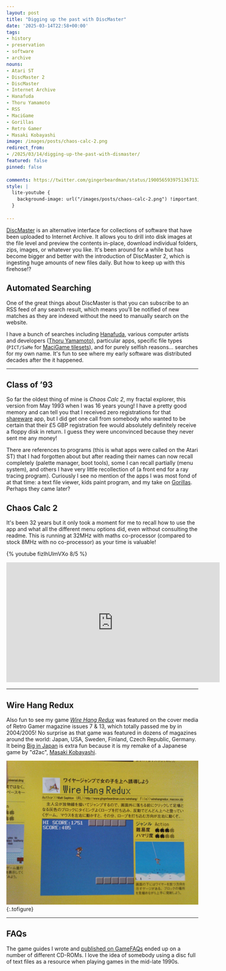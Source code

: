 ```yaml
---
layout: post
title: "Digging up the past with DiscMaster"
date: '2025-03-14T22:58+00:00'
tags:
- history
- preservation
- software
- archive
nouns:
- Atari ST
- DiscMaster 2
- DiscMaster
- Internet Archive
- Hanafuda
- Thoru Yamamoto
- RSS
- MaciGame
- Gorillas
- Retro Gamer
- Masaki Kobayashi
image: /images/posts/chaos-calc-2.png
redirect_from:
- /2025/03/14/digging-up-the-past-with-dismaster/
featured: false
pinned: false

comments: https://twitter.com/gingerbeardman/status/1900565939751367132
style: |
  lite-youtube {
    background-image: url("/images/posts/chaos-calc-2.png") !important;
  }

---
```


[DiscMaster](https://discmaster.textfiles.com) is an alternative interface for collections of software that have been uploaded to Internet Archive. It allows you to drill into disk images at the file level and preview the contents in-place, download individual folders, zips, images, or whatever you like. It's been around for a while but has become bigger and better with the introduction of DiscMaster 2, which is ingesting huge amounts of new files daily. But how to keep up with this firehose!?

## Automated Searching

One of the great things about DiscMaster is that you can subscribe to an RSS feed of any search result, which means you'll be notified of new matches as they are indexed without the need to manually search on the website.

I have a bunch of searches including [Hanafuda](/2021/10/31/hypercard-hanafuda/), various computer artists and developers ([Thoru Yamamoto](/2023/12/16/see-the-sky-thoru-yamamoto-christmas-story-for-playdate/)), particular apps, specific file types (`PICT/SaMe` for [MaciGame tilesets](/2023/05/04/macigame-user-created-graphics/)), and for purely selfish reasons... searches for my own name. It's fun to see where my early software was distributed decades after the it happened.

----

## Class of ’93

So far the oldest thing of mine is *Chaos Calc 2*, my fractal explorer, this version from May 1993 when I was 16 years young! I have a pretty good memory and can tell you that I received zero registrations for that [shareware](https://en.wikipedia.org/wiki/Shareware) app, but I did get one call from somebody who wanted to be certain that their £5 GBP registration fee would absolutely definitely receive a floppy disk in return. I guess they were unconvinced because they never sent me any money!

There are references to programs (this is what apps were called on the Atari ST) that I had forgotten about but after reading their names can now recall completely (palette manager, boot tools), some I can recall partially (menu system), and others I have very little recollection of (a front end for a ray tracing program). Curiously I see no mention of the apps I was most fond of at that time: a text file viewer, kids paint program, and my take on [Gorillas](https://en.wikipedia.org/wiki/Gorillas_(video_game)). Perhaps they came later?

## Chaos Calc 2

It's been 32 years but it only took a moment for me to recall how to use the app and what all the different menu options did, even without consulting the readme. This is running at 32MHz with maths co-processor (compared to stock 8MHz with no co-processor) as your time is valuable!

{% youtube fizIhUlmVXo 8/5 %}

<iframe width="560" height="315" src="https://www.youtube.com/embed/fizIhUlmVXo?si=KY_OxtR5euHK2F2r" title="YouTube video player" frameborder="0" allow="accelerometer; autoplay; clipboard-write; encrypted-media; gyroscope; picture-in-picture; web-share" referrerpolicy="strict-origin-when-cross-origin" allowfullscreen></iframe>

----

## Wire Hang Redux

Also fun to see my game [*Wire Hang Redux*](https://gingerbeardman.itch.io/wire-hang-redux) was featured on the cover media of Retro Gamer magazine issues 7 & 13, which totally passed me by in 2004/2005! No surprise as that game was featured in dozens of magazines around the world: Japan, USA, Sweden, Finland, Czech Republic, Germany. It being [Big in Japan](http://www.forest.impress.co.jp/article/2004/07/06/wirehangredux.html) is extra fun because it is my remake of a Japanese game by "d2ac", [Masaki Kobayashi](https://www.mobygames.com/person/510170/masaki-kobayashi/).

![IMG](/images/posts/wire-hang-redux-japanese-feature.jpg "I can't remember which Japanese Macintosh magazine this was from")
{:.tofigure}

----

## FAQs

The game guides I wrote and [published on GameFAQs](https://gamefaqs.gamespot.com/community/msephton/contributions) ended up on a number of different CD-ROMs. I love the idea of somebody using a disc full of text files as a resource when playing games in the mid-late 1990s.